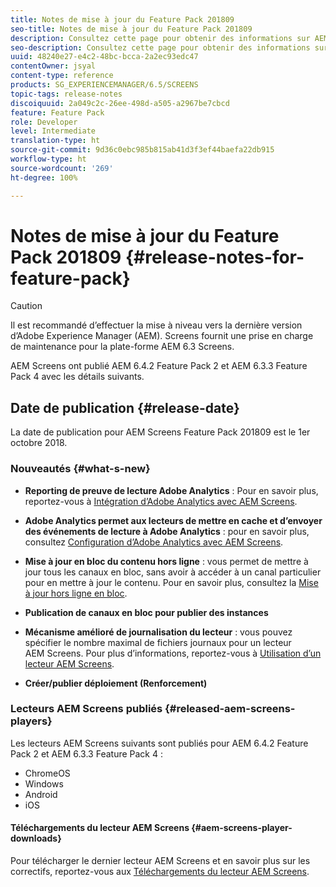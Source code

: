 ```yaml
---
title: Notes de mise à jour du Feature Pack 201809
seo-title: Notes de mise à jour du Feature Pack 201809
description: Consultez cette page pour obtenir des informations sur AEM Screens Feature Pack 201809, publié le 1er octobre 2018.
seo-description: Consultez cette page pour obtenir des informations sur AEM Screens Feature Pack 201809, publié le 1er octobre 2018.
uuid: 48240e27-e4c2-48bc-bcca-2a2ec93edc47
contentOwner: jsyal
content-type: reference
products: SG_EXPERIENCEMANAGER/6.5/SCREENS
topic-tags: release-notes
discoiquuid: 2a049c2c-26ee-498d-a505-a2967be7cbcd
feature: Feature Pack
role: Developer
level: Intermediate
translation-type: ht
source-git-commit: 9d36c0ebc985b815ab41d3f3ef44baefa22db915
workflow-type: ht
source-wordcount: '269'
ht-degree: 100%

---
```



# Notes de mise à jour du Feature Pack 201809 {#release-notes-for-feature-pack}

>[!CAUTION]
>
>Il est recommandé d’effectuer la mise à niveau vers la dernière version d’Adobe Experience Manager (AEM). Screens fournit une prise en charge de maintenance pour la plate-forme AEM 6.3 Screens.

AEM Screens ont publié AEM 6.4.2 Feature Pack 2 et AEM 6.3.3 Feature Pack 4 avec les détails suivants.

## Date de publication {#release-date}

La date de publication pour AEM Screens Feature Pack 201809 est le 1er octobre 2018.

### Nouveautés {#what-s-new}

* **Reporting de preuve de lecture Adobe Analytics** : Pour en savoir plus, reportez-vous à [Intégration d’Adobe Analytics avec AEM Screens](adobe-analytics-integration-aem-screens.md).

* **Adobe Analytics permet aux lecteurs de mettre en cache et d’envoyer des événements de lecture à Adobe Analytics** : pour en savoir plus, consultez [Configuration d’Adobe Analytics avec AEM Screens](configuring-adobe-analytics-aem-screens.md).

* **Mise à jour en bloc du contenu hors ligne** : vous permet de mettre à jour tous les canaux en bloc, sans avoir à accéder à un canal particulier pour en mettre à jour le contenu. Pour en savoir plus, consultez la [Mise à jour hors ligne en bloc](bulk-offline-update.md).

* **Publication de canaux en bloc pour publier des instances**
* **Mécanisme amélioré de journalisation du lecteur** : vous pouvez spécifier le nombre maximal de fichiers journaux pour un lecteur AEM Screens. Pour plus d’informations, reportez-vous à [Utilisation d’un lecteur AEM Screens](working-with-screens-player.md).

* **Créer/publier déploiement (Renforcement)**

### Lecteurs AEM Screens publiés {#released-aem-screens-players}

Les lecteurs AEM Screens suivants sont publiés pour AEM 6.4.2 Feature Pack 2 et AEM 6.3.3 Feature Pack 4 :

* ChromeOS
* Windows
* Android
* iOS

#### Téléchargements du lecteur AEM Screens {#aem-screens-player-downloads}

Pour télécharger le dernier lecteur AEM Screens et en savoir plus sur les correctifs, reportez-vous aux [Téléchargements du lecteur AEM Screens](https://download.macromedia.com/screens/).
